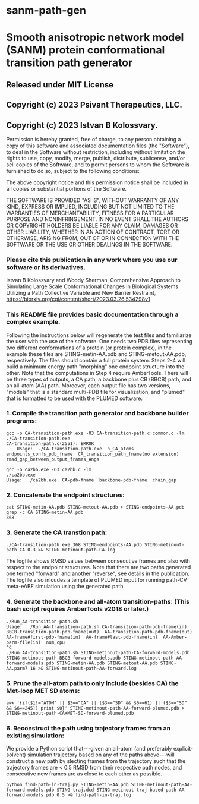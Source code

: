 # sanm-path-gen
# Smooth anisotropic network model (SANM) protein conformational transition path generator 

## Released under MIT License

## Copyright (c) 2023 Psivant Therapeutics, LLC.

## Copyright (c) 2023 Istvan B Kolossvary.

Permission is hereby granted, free of charge, to any person obtaining a copy of this software and associated documentation files (the "Software"), to deal in the Software without restriction, including without limitation the rights to use, copy, modify, merge, publish, distribute, sublicense, and/or sell copies of the Software, and to permit persons to whom the Software is furnished to do so, subject to the following conditions:

The above copyright notice and this permission notice shall be included in all copies or substantial portions of the Software.

THE SOFTWARE IS PROVIDED "AS IS", WITHOUT WARRANTY OF ANY KIND, EXPRESS OR IMPLIED, INCLUDING BUT NOT LIMITED TO THE WARRANTIES OF MERCHANTABILITY, FITNESS FOR A PARTICULAR PURPOSE AND NONINFRINGEMENT. IN NO EVENT SHALL THE AUTHORS OR COPYRIGHT HOLDERS BE LIABLE FOR ANY CLAIM, DAMAGES OR OTHER LIABILITY, WHETHER IN AN ACTION OF CONTRACT, TORT OR OTHERWISE, ARISING FROM, OUT OF OR IN CONNECTION WITH THE SOFTWARE OR THE USE OR OTHER DEALINGS IN THE SOFTWARE.

### Please cite this publication in any work where you use our software or its derivatives.
Istvan B Kolossvary and Woody Sherman, Comprehensive Approach to Simulating Large Scale Conformational Changes in Biological Systems Utilizing a Path Collective Variable and New Barrier Restraint, https://biorxiv.org/cgi/content/short/2023.03.26.534298v1

### This README file provides basic documentation through a complex example. 
Following the instructions below will regenerate the test files and familiarize the user with the use of the software. One needs two PDB files representing two different conformations of a protein (or protein complex), in the example these files are STING-metin-AA.pdb and STING-metout-AA.pdb, respectively. The files should contain a full protein system. Steps 2-4 will build a minimum energy path "morphing" one endpoint structure into the other. Note that the computations in Step 4 require AmberTools. There will be three types of outputs, a CA path, a backbone plus CB (BBCB) path, and an all-atom (AA) path. Moreover, each output file has two versions, "models" that is a standard multi-PDB file for visualization, and "plumed" that is formatted to be used with the PLUMED software.

### 1. Compile the transition path generator and backbone builder programs:
```
gcc -o CA-transition-path.exe -O3 CA-transition-path.c common.c -lm
./CA-transition-path.exe
CA-transition-path.c(2551): ERROR
	Usage:  ./CA-transition-path.exe  n_CA_atoms  endpoints_confs_pdb_fname  CA_transition_path_fname(no extension)  rmsd_gap_between_output_frames_Angs

gcc -o ca2bb.exe -O3 ca2bb.c -lm
./ca2bb.exe
Usage:  ./ca2bb.exe  CA-pdb-fname  backbone-pdb-fname  chain_gap
```
### 2. Concatenate the endpoint structures:
```
cat STING-metin-AA.pdb STING-metout-AA.pdb > STING-endpoints-AA.pdb
grep -c CA STING-metin-AA.pdb
368
```
### 3. Generate the CA transtion path:
```
./CA-transition-path.exe 368 STING-endpoints-AA.pdb STING-metinout-path-CA 0.3 >& STING-metinout-path-CA.log
```
The logfile shows RMSD values between consecutive frames and also with respect to the endpoint structures. Note that there are two paths generated one termed "forward" and another "reverse", see details in the publication. The logfile also inlcudes a template of PLUMED input for running path-CV meta-eABF simulation using the generated path.

### 4. Generate the backbone and all-atom transition-paths: (This bash script requires AmberTools v2018 or later.)
```
./Run_AA-transition-path.sh
Usage:  ./Run_AA-transition-path.sh CA-transition-path-pdb-fname(in)  BBCB-transition-path-pdb-fname(out)  AA-transition-path-pdb-fname(out)  AA-frame#first-pdb-fname(in)  AA-frame#last-pdb-fname(in)  AA-Amber-parm-file(in)  num_cpu
^C
./Run_AA-transition-path.sh STING-metinout-path-CA-forward-models.pdb STING-metinout-path-BBCB-forward-models.pdb STING-metinout-path-AA-forward-models.pdb STING-metin-AA.pdb STING-metout-AA.pdb STING-AA.parm7 16 >& STING-metinout-path-AA-forward.log
```
### 5. Prune the all-atom path to only include (besides CA) the Met-loop MET SD atoms:
```
awk '{if($1!="ATOM" || $3=="CA" || ($3=="SD" && $6==61) || ($3=="SD" && $6==245)) print $0}' STING-metinout-path-AA-forward-plumed.pdb > STING-metinout-path-CA+MET-SD-forward-plumed.pdb
```
### 6. Reconstruct the path using trajectory frames from an existing simulation:
We provide a Python script that---given an all-atom (and preferably explicit-solvent) simulation trajectory based on any of the paths above---will construct a new path by slecting frames from the trajectory such that the trajectory frames are < 0.5 RMSD from their respective path nodes, and consecutive new frames are as close to each other as possible.
```
python find-path-in-traj.py STING-metin-AA.pdb STING-metinout-path-AA-forward-models.pdb STING-traj.dcd STING-metinout-traj-based-path-AA-forward-models.pdb 0.5 >& find-path-in-traj.log
```
